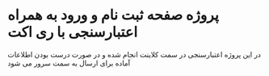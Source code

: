 # پروژه صفحه ثبت نام و ورود به همراه اعتبارسنجی با ری اکت

در این پروژه اعتبارسنجی در سمت کلاینت انجام شده و در صورت درست بودن اطلاعات آماده برای ارسال به سمت سرور می شود